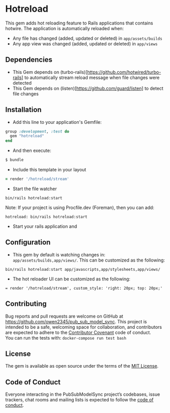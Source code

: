 # Hotreload

This gem adds hot reloading feature to Rails applications that contains hotwire. The application is automatically reloaded when:
- Any file has changed (added, updated or deleted) in `app/assets/builds`
- Any app view was changed (added, updated or deleted) in `app/views`

## Dependencies
- This Gem depends on (turbo-rails)[https://github.com/hotwired/turbo-rails] to automatically stream reload message when file changes were detected
- This Gem depends on (listen)[https://github.com/guard/listen] to detect file changes

## Installation
- Add this line to your application's Gemfile:
```ruby
group :development, :test do
  gem "hotreload"
end
```
- And then execute:
```bash
$ bundle
```
- Include this template in your layout
```ruby
= render '/hotreload/stream'
```

- Start the file watcher
```
bin/rails hotreload:start
```
Note: If your project is using Procfile.dev (Foreman), then you can add:
```
hotreload: bin/rails hotreload:start
```
- Start your rails application and 

## Configuration
- This gem by default is watching changes in: `app/assets/builds,app/views/`. This can be customized as the following: 
```
bin/rails hotreload:start app/javascripts,app/stylesheets,app/views/
```
- The hot reloader UI can be customized as the following:
```
= render '/hotreload/stream', custom_style: 'right: 20px; top: 20px;'
```

## Contributing
Bug reports and pull requests are welcome on GitHub at https://github.com/owen2345/pub_sub_model_sync. This project is intended to be a safe, welcoming space for collaboration, and contributors are expected to adhere to the [Contributor Covenant](http://contributor-covenant.org) code of conduct.    
You can run the tests with: `docker-compose run test bash`

## License
The gem is available as open source under the terms of the [MIT License](https://opensource.org/licenses/MIT).

## **Code of Conduct**

Everyone interacting in the PubSubModelSync project’s codebases, issue trackers, chat rooms and mailing lists is expected to follow the [code of conduct](https://github.com/[USERNAME]/pub_sub_model_sync/blob/master/CODE_OF_CONDUCT.md).
